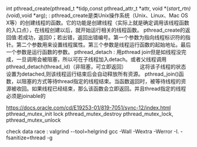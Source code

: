 int pthread_create(pthread_t *tidp,const pthread_attr_t *attr, void *(*start_rtn)(void*),void *arg); 
: pthread_create是类Unix操作系统（Unix、Linux、Mac OS X等）的创建线程的函数。它的功能是创建线程（实际上就是确定调用该线程函数的入口点），在线程创建以后，就开始运行相关的线程函数。
                 pthread_create的返回值:若成功，返回0；若出错，返回出错编号。第一个参数为指向线程标识符的指针。第二个参数用来设置线程属性。第三个参数是线程运行函数的起始地址。最后一个参数是运行函数的参数。
pthread_detach : 用pthread join但是如线程没完成，一旦调用会被阻塞，所以可在子线程加入detach。或者父线程调用pthread_detach(thread_id)（非阻塞，可立即返回） 　　
这将该子线程的状态设置为detached,则该线程运行结束后会自动释放所有资源。
pthread_join()函数，以阻塞的方式等待thread指定的线程结束。当函数返回时，被等待线程的资源被收回。如果线程已经结束，那么该函数会立即返回。并且thread指定的线程必须是joinable的

https://docs.oracle.com/cd/E19253-01/819-7051/sync-12/index.html
pthread_mutex_init lock
pthread_mutex_destroy 
pthread_mutex_lock,
pthread_mutex_unlock

check data race :
valgrind --tool=helgrind
gcc -Wall -Wextra -Werror -I. -fsanitize=thread -g
